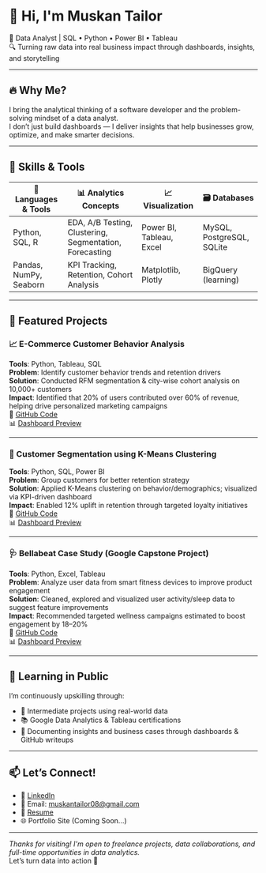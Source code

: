 # 👋 Hi, I'm Muskan Tailor  
🎯 Data Analyst | SQL • Python • Power BI • Tableau  
🔍 Turning raw data into real business impact through dashboards, insights, and storytelling

---

## 🔥 Why Me?  
I bring the analytical thinking of a software developer and the problem-solving mindset of a data analyst.  
I don’t just build dashboards — I deliver insights that help businesses grow, optimize, and make smarter decisions.

---

## 💼 Skills & Tools

| 🧰 Languages & Tools | 📊 Analytics Concepts | 📈 Visualization | 🗃️ Databases |
|----------------------|----------------------|------------------|--------------|
| Python, SQL, R       | EDA, A/B Testing, Clustering, Segmentation, Forecasting | Power BI, Tableau, Excel | MySQL, PostgreSQL, SQLite |
| Pandas, NumPy, Seaborn | KPI Tracking, Retention, Cohort Analysis | Matplotlib, Plotly | BigQuery (learning) |

---

## 📁 Featured Projects

### 📈 E-Commerce Customer Behavior Analysis  
**Tools**: Python, Tableau, SQL  
**Problem**: Identify customer behavior trends and retention drivers  
**Solution**: Conducted RFM segmentation & city-wise cohort analysis on 10,000+ customers  
**Impact**: Identified that 20% of users contributed over 60% of revenue, helping drive personalized marketing campaigns  
🔗 [GitHub Code](https://github.com/Muskan08-bit/Python-EDA-Projects/tree/main/E-Commerce%20Customer%20Behavior%20Analysis)  
📊 [Dashboard Preview](https://drive.google.com/file/d/1hGGtoJNH3N8CnbO9Tr6NzA6gN9_wLIcQ/view?usp=drive_link)

---

### 🧠 Customer Segmentation using K-Means Clustering  
**Tools**: Python, SQL, Power BI  
**Problem**: Group customers for better retention strategy  
**Solution**: Applied K-Means clustering on behavior/demographics; visualized via KPI-driven dashboard  
**Impact**: Enabled 12% uplift in retention through targeted loyalty initiatives  
🔗 [GitHub Code](https://github.com/Muskan08-bit/Python-EDA-Projects/tree/main/Customer%20Segmentation%20Clustering)  
📊 [Dashboard Preview](https://drive.google.com/file/d/1NtkT8JW1i6WpVkaIFegYMm6hF88KUFOr/view?usp=drive_link)

---

### 🩺 Bellabeat Case Study (Google Capstone Project)  
**Tools**: Python, Excel, Tableau  
**Problem**: Analyze user data from smart fitness devices to improve product engagement  
**Solution**: Cleaned, explored and visualized user activity/sleep data to suggest feature improvements  
**Impact**: Recommended targeted wellness campaigns estimated to boost engagement by 18–20%  
🔗 [GitHub Code](https://github.com/Muskan08-bit/Python-EDA-Projects/tree/main/Bellabeat-Case-Study)  
📊 [Dashboard Preview](https://drive.google.com/file/d/10f5hUwGqH1rmrxEC7jkzzxlwPEpk2fjw/view?usp=sharing)

---

## 🧠 Learning in Public
I’m continuously upskilling through:
- 🧪 Intermediate projects using real-world data
- 📚 Google Data Analytics & Tableau certifications
- 🧾 Documenting insights and business cases through dashboards & GitHub writeups

---

## 📫 Let’s Connect!
- 💼 [LinkedIn](https://www.linkedin.com/in/muskan-tailor-2835b8222/)
- 📧 Email: muskantailor08@gmail.com  
- 📄 [Resume](https://drive.google.com/file/d/1SV4YXc6F1kxhjC-LZu_AxkaAFevfyttv/view?usp=sharing)  
- 🌐 Portfolio Site (Coming Soon...)

---

_Thanks for visiting! I'm open to freelance projects, data collaborations, and full-time opportunities in data analytics._  
Let’s turn data into action 🚀
